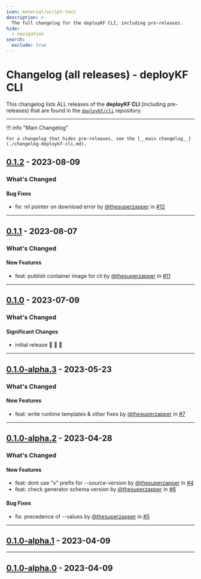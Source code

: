 ```yaml
---
icon: material/script-text
description: >-
  The full changelog for the deployKF CLI, including pre-releases.
hide:
  - navigation
search:
  exclude: true
---
```


# Changelog (all releases) - deployKF CLI

This changelog lists ALL releases of the __deployKF CLI__ (including pre-releases) that are found in the [`deployKF/cli`](https://github.com/deployKF/cli/releases) repository.

---

!!! info "Main Changelog"

    For a changelog that hides pre-releases, see the [__main changelog__](./changelog-deploykf-cli.md).


## [0.1.2](https://github.com/deployKF/cli/releases/tag/v0.1.2) - 2023-08-09
### What's Changed
#### Bug Fixes
* fix: nil pointer on download error by [@thesuperzapper](https://github.com/thesuperzapper) in [#12](https://github.com/deployKF/cli/pull/12)


---

## [0.1.1](https://github.com/deployKF/cli/releases/tag/v0.1.1) - 2023-08-07
### What's Changed
#### New Features
* feat: publish container image for cli by [@thesuperzapper](https://github.com/thesuperzapper) in [#11](https://github.com/deployKF/cli/pull/11)


---

## [0.1.0](https://github.com/deployKF/cli/releases/tag/v0.1.0) - 2023-07-09
### What's Changed
#### Significant Changes
* initial release 🎉 🎉 🎉 


---

## [0.1.0-alpha.3](https://github.com/deployKF/cli/releases/tag/v0.1.0-alpha.3) - 2023-05-23
### What's Changed
#### New Features
* feat: write runtime templates & other fixes by [@thesuperzapper](https://github.com/thesuperzapper) in [#7](https://github.com/deployKF/cli/pull/7)


---

## [0.1.0-alpha.2](https://github.com/deployKF/cli/releases/tag/v0.1.0-alpha.2) - 2023-04-28
### What's Changed
#### New Features
* feat: dont use "v" prefix for --source-version by [@thesuperzapper](https://github.com/thesuperzapper) in [#4](https://github.com/deployKF/cli/pull/4)
* feat: check generator schema version by [@thesuperzapper](https://github.com/thesuperzapper) in [#6](https://github.com/deployKF/cli/pull/6)
#### Bug Fixes
* fix: precedence of --values by [@thesuperzapper](https://github.com/thesuperzapper) in [#5](https://github.com/deployKF/cli/pull/5)


---

## [0.1.0-alpha.1](https://github.com/deployKF/cli/releases/tag/v0.1.0-alpha.1) - 2023-04-09


---

## [0.1.0-alpha.0](https://github.com/deployKF/cli/releases/tag/v0.1.0-alpha.0) - 2023-04-09

